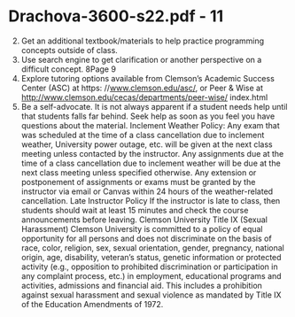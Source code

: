 # Drachova-3600-s22.pdf - 11

2. Get an additional textbook/materials to help practice programming concepts outside of 
class.
3. Use search engine to get clarification or another perspective on a difficult concept.
8Page 9
4. Explore tutoring options available from Clemson’s Academic Success Center (ASC) at 
https: //www.clemson.edu/asc/, or Peer & Wise at 
http://www.clemson.edu/cecas/departments/peer-wise/ index.html
5. Be a self-advocate. It is not always apparent if a student needs help until that students 
falls far behind. Seek help as soon as you feel you have questions about the material. 
Inclement Weather Policy: 
Any exam that was scheduled at the time of a class cancellation due to inclement 
weather, University power outage, etc. will be given at the next class meeting unless 
contacted by the instructor. Any assignments due at the time of a class cancellation due 
to inclement weather will be due at the next class meeting unless specified otherwise. 
Any extension or postponement of assignments or exams must be granted by 
the instructor via email or Canvas within 24 hours of the weather-related cancellation.
Late Instructor Policy
If the instructor is late to class, then students should wait at least 15 minutes and check the 
course announcements before leaving.
Clemson University Title IX (Sexual Harassment)
Clemson University is committed to a policy of equal opportunity for all persons and does not 
discriminate on the basis of race, color, religion, sex, sexual orientation, gender, pregnancy, 
national origin, age, disability, veteran’s status, genetic information or protected activity (e.g., 
opposition to prohibited discrimination or participation in any complaint process, etc.) in 
employment, educational programs and activities, admissions and financial aid. This includes 
a prohibition against sexual harassment and sexual violence as mandated by Title IX of the 
Education Amendments of 1972.